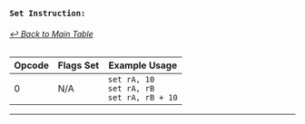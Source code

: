 ### `Set Instruction:`
###### [↩ Back to Main Table](../README.md)

|  Opcode  | Flags Set                 | Example Usage           |
|--------- |---------------------------|-------------------------|
|   0      | N/A                       |    `set rA, 10`<br> `set rA, rB`<br> `set rA, rB + 10` |
---